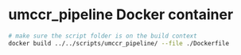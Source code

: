 # umccr_pipeline Docker container

```bash
# make sure the script folder is on the build context
docker build ../../scripts/umccr_pipeline/ --file ./Dockerfile
```
